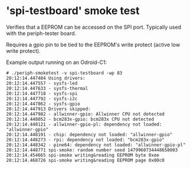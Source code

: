 # 'spi-testboard' smoke test

Verifies that a EEPROM can be accessed on the SPI port. Typically used with
the periph-tester board.

Requires a gpio pin to be tied to the EEPROM's write protect (active low write
protect).

Example output running on an Odroid-C1:

```
# ./periph-smoketest -v spi-testboard -wp 83
20:12:14.447484 Using drivers:
20:12:14.447557 - sysfs-led
20:12:14.447633 - sysfs-thermal
20:12:14.447718 - sysfs-spi
20:12:14.447792 - sysfs-i2c
20:12:14.447862 - sysfs-gpio
20:12:14.447913 Drivers skipped:
20:12:14.447982 - allwinner-gpio: Allwinner CPU not detected
20:12:14.448052 - bcm283x-gpio: bcm283x CPU not detected
20:12:14.448121 - allwinner-gpio-pl: dependency not loaded: "allwinner-gpio"
20:12:14.448191 - chip: dependency not loaded: "allwinner-gpio"
20:12:14.448273 - rpi: dependency not loaded: "bcm283x-gpio"
20:12:14.448342 - pine64: dependency not loaded: "allwinner-gpio-pl"
20:12:14.448771 spi-smoke: random number seed 1479960734448658003
20:12:14.454665 spi-smoke writing&reading EEPROM byte 0xee
20:12:14.468726 spi-smoke writing&reading EEPROM page 0x00c0
```
